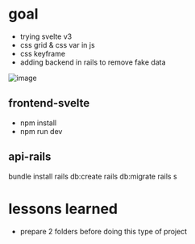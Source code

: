 
# goal

- trying svelte v3
- css grid & css var in js
- css keyframe
- adding backend in rails to remove fake data

![image](https://raw.github.com/magiknono/resumewithfuntechstack/master/arnosideresume.gif)

## frontend-svelte
- npm install
- npm run dev

## api-rails
bundle install
rails db:create
rails db:migrate
rails s

# lessons learned
- prepare 2 folders before doing this type of project

